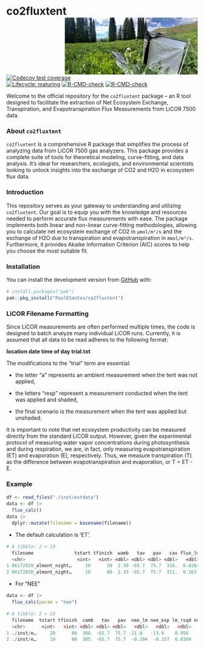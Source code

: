 
<!-- README.md is generated from README.Rmd. Please edit that file -->

# co2fluxtent <a href='https://github.com/PaulESantos/co2fluxtent'><img src='man/figures/tent.jfif' align="right" height="150" width="350" /></a>

<!-- badges: start -->

[![Codecov test
coverage](https://codecov.io/gh/r-lib/lifecycle/branch/master/graph/badge.svg)](https://app.codecov.io/gh/r-lib/lifecycle?branch=master)  
[![Lifecycle:
maturing](https://img.shields.io/badge/lifecycle-maturing-blue.svg)](https://lifecycle.r-lib.org/articles/stages.html#maturing)
[![R-CMD-check](https://github.com/PaulESantos/co2fluxtent/workflows/R-CMD-check/badge.svg)](https://github.com/PaulESantos/co2fluxtent/actions)
[![R-CMD-check](https://github.com/PaulESantos/co2fluxtent/actions/workflows/R-CMD-check.yaml/badge.svg)](https://github.com/PaulESantos/co2fluxtent/actions/workflows/R-CMD-check.yaml)
<!-- badges: end -->

Welcome to the official repository for the `co2fluxtent` package – an R
tool designed to facilitate the extraction of Net Ecosystem Exchange,
Transpiration, and Evapotranspiration Flux Measurements from LiCOR 7500
data.

### About `co2fluxtent`

`co2fluxtent` is a comprehensive R package that simplifies the process
of analyzing data from LiCOR 7500 gas analyzers. This package provides a
complete suite of tools for theoretical modeling, curve-fitting, and
data analysis. It’s ideal for researchers, ecologists, and environmental
scientists looking to unlock insights into the exchange of CO2 and H2O
in ecosystem flux data.

### Introduction

This repository serves as your gateway to understanding and utilizing
`co2fluxtent`. Our goal is to equip you with the knowledge and resources
needed to perform accurate flux measurements with ease. The package
implements both linear and non-linear curve-fitting methodologies,
allowing you to calculate net ecosystem exchange of CO2 in `µmol/m²/s`
and the exchange of H2O due to transpiration and evapotranspiration in
`mmol/m²/s`. Furthermore, it provides Akaike Information Criterion (AIC)
scores to help you choose the most suitable fit.

### Installation

You can install the development version from
[GitHub](https://github.com/) with:

``` r
# install.packages("pak")
pak::pkg_install("PaulESantos/co2fluxtent")
```

### LiCOR Filename Formatting

Since LiCOR measurements are often performed multiple times, the code is
designed to batch analyze many individual LiCOR runs. Currently, it is
assumed that all data to be read adheres to the following format:

**location date time of day trial.txt**

The modifications to the “trial” term are essential:

- the letter “a” represents an ambient measurement when the tent was not
  applied,

- the letters “resp” represent a measurement conducted when the tent was
  applied and shaded,

- the final scenario is the measurement when the tent was applied but
  unshaded.

It is important to note that net ecosystem productivity can be measured
directly from the standard LiCOR output. However, given the experimental
protocol of measuring water vapor concentrations during photosynthesis
and during respiration, we are, in fact, only measuring
evapotranspiration (ET) and evaporation (E), respectively. Thus, we
measure transpiration (T) as the difference between evapotranspiration
and evaporation, or T = ET - E.

### Example

``` r
df <- read_files("./inst/extdata")
data <- df |> 
  flux_calc()
data |> 
  dplyr::mutate(filename = basename(filename)) 
```

- The default calculation is ‘ET’.

``` r
# A tibble: 2 × 13
  filename               tstart tfinish  wamb   tav   pav   cav flux_lm flux_nlm lm_rsqd non_linear_sigma aic_lm aic_nlm
  <chr>                   <int>   <int> <dbl> <dbl> <dbl> <dbl>   <dbl>    <dbl>   <dbl>            <dbl>  <dbl>   <dbl>
1 06172020_almont_night…     10      50  2.30 -65.7  75.7  316.  0.0284   0.0241   0.575          0.00530  -311.   -302.
2 06172020_almont_night…     10      60  2.33 -65.7  75.7  311.  0.163    0.144    0.908          0.0145   -289.   -278.
```

- For “NEE”

``` r
data <- df |> 
  flux_calc(param = "nee")
```

``` r
# A tibble: 2 × 12
  filename  tstart tfinish  camb   tav   pav  nee_lm nee_exp lm_rsqd non_linear_sigma aic_lm aic_nlm
  <chr>      <int>   <int> <dbl> <dbl> <dbl>   <dbl>   <dbl>   <dbl>            <dbl>  <dbl>   <dbl>
1 ./inst/e…     20      80  308. -65.7  75.7 -21.8   -13.9    0.956             3.00   223.    306. 
2 ./inst/e…     10      80  305. -65.7  75.7  -0.194  -0.157  0.0369            0.364   60.9    61.2
```
